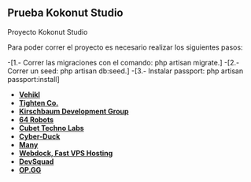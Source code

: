 

## Prueba Kokonut Studio

Proyecto Kokonut Studio

Para poder correr el proyecto es necesario realizar los siguientes pasos:

-[1.- Correr las migraciones con el comando: php artisan migrate.]
-[2.- Correr un seed: php artisan db:seed.]
-[3.- Instalar passport: php artisan passport:install]

- **[Vehikl](https://vehikl.com/)**
- **[Tighten Co.](https://tighten.co)**
- **[Kirschbaum Development Group](https://kirschbaumdevelopment.com)**
- **[64 Robots](https://64robots.com)**
- **[Cubet Techno Labs](https://cubettech.com)**
- **[Cyber-Duck](https://cyber-duck.co.uk)**
- **[Many](https://www.many.co.uk)**
- **[Webdock, Fast VPS Hosting](https://www.webdock.io/en)**
- **[DevSquad](https://devsquad.com)**
- **[OP.GG](https://op.gg)**